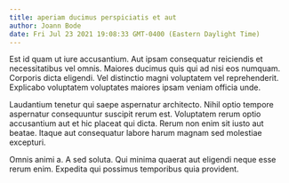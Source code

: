 ```yaml
---
title: aperiam ducimus perspiciatis et aut
author: Joann Bode
date: Fri Jul 23 2021 19:08:33 GMT-0400 (Eastern Daylight Time)
---
```

Est id quam ut iure accusantium. Aut ipsam consequatur reiciendis et necessitatibus vel omnis. Maiores ducimus quis qui ad nisi eos numquam. Corporis dicta eligendi. Vel distinctio magni voluptatem vel reprehenderit. Explicabo voluptatem voluptates maiores ipsam veniam officia unde.

 Laudantium tenetur qui saepe aspernatur architecto. Nihil optio tempore aspernatur consequuntur suscipit rerum est. Voluptatem rerum optio accusantium aut et hic placeat qui dicta. Rerum non enim sit iusto aut beatae. Itaque aut consequatur labore harum magnam sed molestiae excepturi.

 Omnis animi a. A sed soluta. Qui minima quaerat aut eligendi neque esse rerum enim. Expedita qui possimus temporibus quia provident.